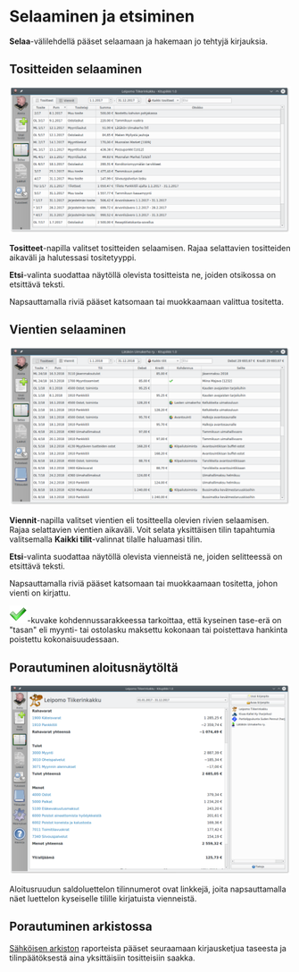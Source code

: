 # Selaaminen ja etsiminen

**Selaa**-välilehdellä pääset selaamaan ja hakemaan jo tehtyjä kirjauksia.

## Tositteiden selaaminen

![](tositteet.png)

**Tositteet**-napilla valitset tositteiden selaamisen. Rajaa selattavien tositteiden
aikaväli ja halutessasi tositetyyppi.

**Etsi**-valinta suodattaa näytöllä olevista tositteista ne, joiden otsikossa on etsittävä teksti.

Napsauttamalla riviä pääset katsomaan tai muokkaamaan valittua tositetta.

## Vientien selaaminen

![](viennit.png)

**Viennit**-napilla valitset vientien eli tositteella olevien rivien selaamisen.
Rajaa selattavien vientien aikaväli. Voit selata yksittäisen tilin tapahtumia
valitsemalla **Kaikki tilit**-valinnat tilalle haluamasi tilin.

**Etsi**-valinta suodattaa näytöllä olevista vienneistä ne, joiden selitteessä on
etsittävä teksti.

Napsauttamalla riviä pääset katsomaan tai muokkaamaan tositetta, johon vienti on
kirjattu.

![](ok.png)-kuvake kohdennussarakkeessa tarkoittaa, että kyseinen tase-erä on "tasan" eli myynti- tai ostolasku maksettu kokonaan tai poistettava hankinta poistettu kokonaisuudessaan.

## Porautuminen aloitusnäytöltä

![](alkuruutu.png)

Aloitusruudun saldoluettelon tilinnumerot ovat linkkejä, joita napsauttamalla näet luettelon kyseiselle tilille kirjatuista vienneistä.

## Porautuminen arkistossa

[Sähköisen arkiston](/tilikaudet/arkisto) raporteista pääset seuraamaan kirjausketjua taseesta ja tilinpäätöksestä aina yksittäisiin tositteisiin saakka.
